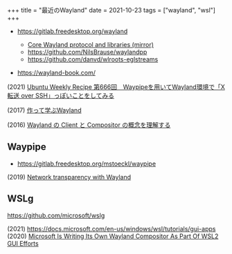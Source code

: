 +++
title = "最近のWayland"
date = 2021-10-23
tags = ["wayland", "wsl"]
+++

* <https://gitlab.freedesktop.org/wayland>
    * [Core Wayland protocol and libraries (mirror)](https://github.com/wayland-project/wayland)
    * <https://github.com/NilsBrause/waylandpp>
    * <https://github.com/danvd/wlroots-eglstreams>

* <https://wayland-book.com/>

(2021) [Ubuntu Weekly Recipe
第666回　Waypipeを用いてWayland環境で「X転送 over SSH」っぽいことをしてみる](https://gihyo.jp/admin/serial/01/ubuntu-recipe/0666)

(2017) [作って学ぶWayland](https://qiita.com/maueki/items/34323b2762e3c3342c51)

(2016) [Wayland の Client と Compositor の概念を理解する](https://qiita.com/naohikowatanabe/items/06a8b988b89b4b1ec899)

## Waypipe

* <https://gitlab.freedesktop.org/mstoeckl/waypipe>

(2019) [Network transparency with Wayland](https://mstoeckl.com/notes/gsoc/blog.html)

## WSLg

<https://github.com/microsoft/wslg>

(2021) https://docs.microsoft.com/en-us/windows/wsl/tutorials/gui-apps
(2020) [Microsoft Is Writing Its Own Wayland Compositor As Part Of WSL2 GUI Efforts](https://www.phoronix.com/scan.php?page=news_item&px=Microsoft-Writing-Wayland-Comp)
